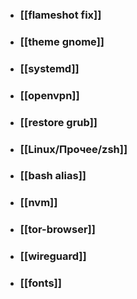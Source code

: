 - ### [[flameshot fix]]
- ### [[theme gnome]]
- ### [[systemd]]
- ### [[openvpn]]
- ### [[restore grub]]
- ### [[Linux/Прочее/zsh]]
- ### [[bash alias]]
- ### [[nvm]]
- ### [[tor-browser]]
- ### [[wireguard]]
- ### [[fonts]]